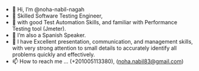 - 👋 Hi, I’m @noha-nabil-nagah
- 👀 Skilled Software Testing Engineer, 
- 🌱 with good Test Automation Skills, and familiar with Performance Testing tool (Jmeter).
- 💞️ I’m also a Spanish Speaker.
- 👀 I have Excellent presentation, communication, and management skills,
      with very strong attention to small details to accurately identify all problems quickly and effectively.
- 📫 How to reach me ... (+201005113380), (noha.nabil83@gmail.com)

<!---
noha-nabil-nagah/noha-nabil-nagah is a ✨ special ✨ repository because its `README.md` (this file) appears on your GitHub profile.
You can click the Preview link to take a look at your changes.
--->
